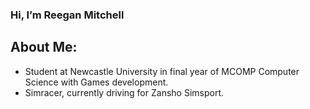 ### Hi, I’m Reegan Mitchell

## About Me:

- Student at Newcastle University in final year of MCOMP Computer Science with Games development.
- Simracer, currently driving for Zansho Simsport.

<!---
ReeganMitchell/ReeganMitchell is a ✨ special ✨ repository because its `README.md` (this file) appears on your GitHub profile.
You can click the Preview link to take a look at your changes.
--->

